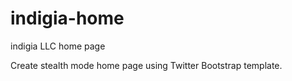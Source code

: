 # indigia-home
indigia LLC home page

Create stealth mode home page using Twitter Bootstrap template.
